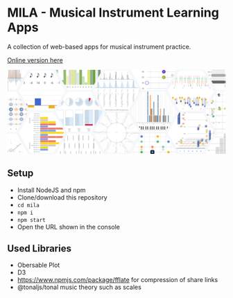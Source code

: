 # MILA - Musical Instrument Learning Apps

A collection of web-based apps for musical instrument practice.

[Online version here](https://visvar.github.io/mila/)

![](./doc/teaser_hex.png)

## Setup

- Install NodeJS and npm
- Clone/download this repository
- `cd mila`
- `npm i`
- `npm start`
- Open the URL shown in the console

## Used Libraries

- Obersable Plot
- D3
- https://www.npmjs.com/package/fflate for compression of share links
- @tonaljs/tonal music theory such as scales
